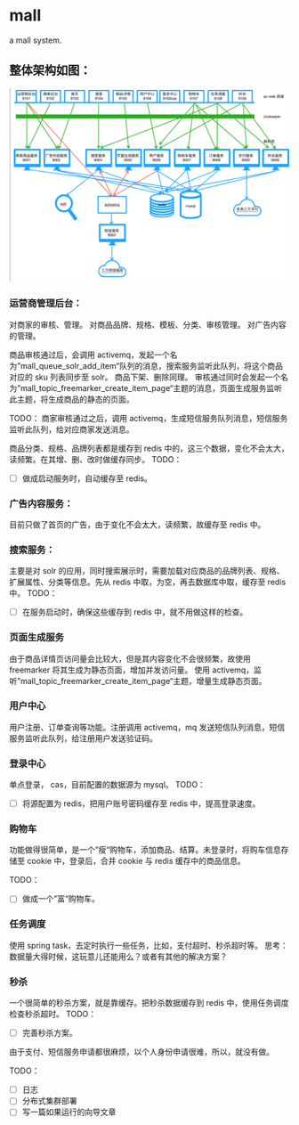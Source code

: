 # mall
a mall system.

## 整体架构如图：

![系统架构](https://github.com/icoreman/mall/blob/master/mall%E6%9E%B6%E6%9E%84%E5%9B%BE.png)

### 运营商管理后台：
对商家的审核、管理。
对商品品牌、规格、模板、分类、审核管理。
对广告内容的管理。

商品审核通过后，会调用 activemq，发起一个名为”mall_queue_solr_add_item“队列的消息，搜索服务监听此队列，将这个商品对应的 sku 列表同步至 solr。
商品下架、删除同理。
审核通过同时会发起一个名为”mall_topic_freemarker_create_item_page“主题的消息，页面生成服务监听此主题，将生成商品的静态的页面。


TODO：
商家审核通过之后，调用 activemq，生成短信服务队列消息，短信服务监听此队列，给对应商家发送消息。

商品分类、规格、品牌列表都是缓存到 redis 中的，这三个数据，变化不会太大，读频繁。在其增、删、改时做缓存同步。
TODO：
- [ ] 做成启动服务时，自动缓存至 redis。

### 广告内容服务：
目前只做了首页的广告，由于变化不会太大，读频繁，故缓存至 redis 中。

### 搜索服务：
主要是对 solr 的应用，同时搜索展示时，需要加载对应商品的品牌列表、规格、扩展属性、分类等信息。先从 redis 中取，为空，再去数据库中取，缓存至 redis 中。
TODO：
- [ ] 在服务启动时，确保这些缓存到 redis 中，就不用做这样的检查。

### 页面生成服务
由于商品详情页访问量会比较大，但是其内容变化不会很频繁，故使用 freemarker 将其生成为静态页面，增加并发访问量。
使用 activemq，监听”mall_topic_freemarker_create_item_page“主题，增量生成静态页面。

### 用户中心
用户注册、订单查询等功能。注册调用 activemq，mq 发送短信队列消息，短信服务监听此队列，给注册用户发送验证码。

### 登录中心
单点登录， cas，目前配置的数据源为 mysql。
TODO：
- [ ] 将源配置为 redis，把用户账号密码缓存至 redis 中，提高登录速度。

### 购物车
功能做得很简单，是一个”瘦“购物车，添加商品、结算。未登录时，将购车信息存储至 cookie 中，登录后，合并 cookie 与 redis 缓存中的商品信息。

TODO：
- [ ] 做成一个”富“购物车。

### 任务调度
使用 spring task，去定时执行一些任务，比如，支付超时、秒杀超时等。
思考：
数据量大得时候，这玩意儿还能用么？或者有其他的解决方案？

### 秒杀
一个很简单的秒杀方案，就是靠缓存。把秒杀数据缓存到 redis 中，使用任务调度检查秒杀超时。
TODO：
- [ ] 完善秒杀方案。


由于支付、短信服务申请都很麻烦，以个人身份申请很难，所以，就没有做。

TODO： 
- [ ] 日志
- [ ] 分布式集群部署
- [ ] 写一篇如果运行的向导文章
